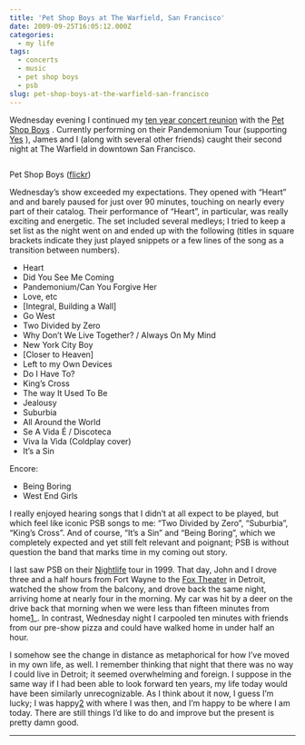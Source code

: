 ```yaml
---
title: 'Pet Shop Boys at The Warfield, San Francisco'
date: 2009-09-25T16:05:12.000Z
categories:
  - my life
tags:
  - concerts
  - music
  - pet shop boys
  - psb
slug: pet-shop-boys-at-the-warfield-san-francisco
---
```

Wednesday evening I continued my [ten year concert reunion][1]  with the [Pet Shop Boys][2] . Currently performing on their Pandemonium Tour (supporting [Yes][3] ), James and I (along with several other friends) caught their second night at The Warfield in downtown San Francisco.

<div class="figure">
  <img alt="" src="http://farm4.static.flickr.com/3448/3949243621_f53c1195b1.jpg" />

  <p class="caption">
    Pet Shop Boys (<a class="reference external" href="http://www.flickr.com/photos/nathan_y/3949243621/">flickr</a>)
  </p>
</div>

Wednesday’s show exceeded my expectations. They opened with “Heart” and and barely paused for just over 90 minutes, touching on nearly every part of their catalog. Their performance of “Heart”, in particular, was really exciting and energetic. The set included several medleys; I tried to keep a set list as the night went on and ended up with the following (titles in square brackets indicate they just played snippets or a few lines of the song as a transition between numbers).

<ul class="simple">
  <li>
    Heart
  </li>
  <li>
    Did You See Me Coming
  </li>
  <li>
    Pandemonium/Can You Forgive Her
  </li>
  <li>
    Love, etc
  </li>
  <li>
    [Integral, Building a Wall]
  </li>
  <li>
    Go West
  </li>
  <li>
    Two Divided by Zero
  </li>
  <li>
    Why Don’t We Live Together? / Always On My Mind
  </li>
  <li>
    New York City Boy
  </li>
  <li>
    [Closer to Heaven]
  </li>
  <li>
    Left to my Own Devices
  </li>
  <li>
    Do I Have To?
  </li>
  <li>
    King’s Cross
  </li>
  <li>
    The way It Used To Be
  </li>
  <li>
    Jealousy
  </li>
  <li>
    Suburbia
  </li>
  <li>
    All Around the World
  </li>
  <li>
    Se A Vida É / Discoteca
  </li>
  <li>
    Viva la Vida (Coldplay cover)
  </li>
  <li>
    It’s a Sin
  </li>
</ul>

Encore:

<ul class="simple">
  <li>
    Being Boring
  </li>
  <li>
    West End Girls
  </li>
</ul>

I really enjoyed hearing songs that I didn’t at all expect to be played, but which feel like iconic PSB songs to me: “Two Divided by Zero”, “Suburbia”, “King’s Cross”. And of course, “It’s a Sin” and “Being Boring”, which we completely expected and yet still felt relevant and poignant; PSB is without question the band that marks time in my coming out story.

I last saw PSB on their [Nightlife][4]  tour in 1999. That day, John and I drove three and a half hours from Fort Wayne to the [Fox Theater][5]  in Detroit, watched the show from the balcony, and drove back the same night, arriving home at nearly four in the morning. My car was hit by a deer on the drive back that morning when we were less than fifteen minutes from home[1]_. In contrast, Wednesday night I carpooled ten minutes with friends from our pre-show pizza and could have walked home in under half an hour.

I somehow see the change in distance as metaphorical for how I’ve moved in my own life, as well. I remember thinking that night that there was no way I could live in Detroit; it seemed overwhelming and foreign. I suppose in the same way if I had been able to look forward ten years, my life today would have been similarly unrecognizable. As I think about it now, I guess I’m lucky; I was happy[2] with where I was then, and I’m happy to be where I am today. There are still things I’d like to do and improve but the present is pretty damn good.

---



 [1]: http://yergler.net/blog/2009/07/19/tori-amos-at-the-paramount-oakland/
 [2]: http://en.wikipedia.org/Pet_Shop_Boys
 [3]: http://en.wikipedia.org/wiki/Yes_%28Pet_Shop_Boys_album%29
 [4]: http://en.wikipedia.org/wiki/Nightlife_%28Pet_Shop_Boys_album%29
 [5]: http://en.wikipedia.org/wiki/Fox_Theatre_%28Detroit,_Michigan%29
